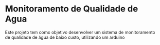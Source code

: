 # Monitoramento de Qualidade de Agua

Este projeto tem como objetivo desenvolver um sistema de monitoramento de qualidade de água de baixo custo, utilizando um arduino
